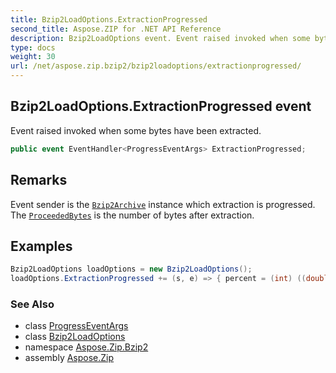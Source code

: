 ```yaml
---
title: Bzip2LoadOptions.ExtractionProgressed
second_title: Aspose.ZIP for .NET API Reference
description: Bzip2LoadOptions event. Event raised invoked when some bytes have been extracted
type: docs
weight: 30
url: /net/aspose.zip.bzip2/bzip2loadoptions/extractionprogressed/
---
```

## Bzip2LoadOptions.ExtractionProgressed event

Event raised invoked when some bytes have been extracted.

```csharp
public event EventHandler<ProgressEventArgs> ExtractionProgressed;
```

## Remarks

Event sender is the [`Bzip2Archive`](../../bzip2archive/) instance which extraction is progressed. The [`ProceededBytes`](../../../aspose.zip/progresseventargs/proceededbytes/) is the number of bytes after extraction.

## Examples

```csharp
Bzip2LoadOptions loadOptions = new Bzip2LoadOptions(); 
loadOptions.ExtractionProgressed += (s, e) => { percent = (int) ((double)(100 * e.ProceededBytes) / originalFileLength); };
```

### See Also

* class [ProgressEventArgs](../../../aspose.zip/progresseventargs/)
* class [Bzip2LoadOptions](../)
* namespace [Aspose.Zip.Bzip2](../../bzip2loadoptions/)
* assembly [Aspose.Zip](../../../)


